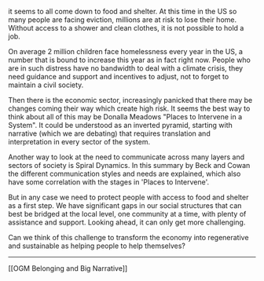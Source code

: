 

it seems to all come down to food and shelter. At this time in the US so many people are facing eviction, millions are at risk to lose their home. Without access to a shower and clean clothes, it is not possible to hold a job.

On average 2 million children face homelessness every year in the US, a number that is bound to increase this year as in fact right now. People who are in such distress have no bandwidth to deal with a climate crisis, they need guidance and support and incentives to adjust, not to forget to maintain a civil society.

Then there is the economic sector, increasingly panicked that there may be changes coming their way which create high risk. It seems the best way to think about all of this may be Donalla Meadows "Places to Intervene in a System". It could be understood as an inverted pyramid, starting with narrative (which we are debating) that requires translation and interpretation in every sector of the system.

Another way to look at the need to communicate across many layers and sectors of society is Spiral Dynamics. In this summary by Beck and Cowan the different communication styles and needs are explained, which also have some correlation with the stages in 'Places to Intervene'.

But in any case we need to protect people with access to food and shelter as a first step. We have significant gaps in our social structures that can best be bridged at the local level, one community at a time, with plenty of assistance and support. Looking ahead, it can only get more challenging.

Can we think of this challenge to transform the economy into regenerative and sustainable as helping people to help themselves?

----
[[OGM Belonging and Big Narrative]]